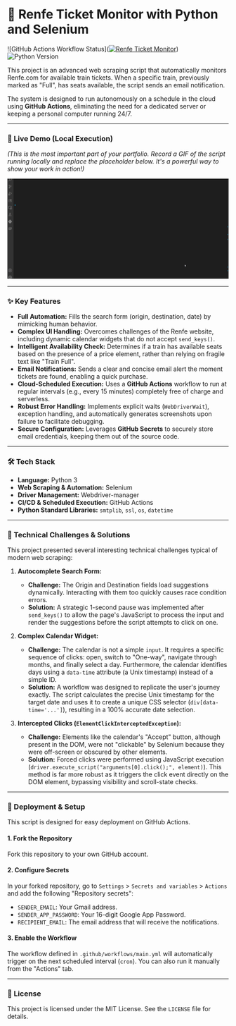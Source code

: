 # 🤖 Renfe Ticket Monitor with Python and Selenium

![GitHub Actions Workflow Status]([![Renfe Ticket Monitor](https://github.com/albertoines/renfe-ticket-monitor/actions/workflows/main.yml/badge.svg?branch=main)](https://github.com/albertoines/renfe-ticket-monitor/actions/workflows/main.yml))
![Python Version](https://img.shields.io/badge/Python-3.10%2B-blue?style=for-the-badge&logo=python)

This project is an advanced web scraping script that automatically monitors Renfe.com for available train tickets. When a specific train, previously marked as "Full", has seats available, the script sends an email notification.

The system is designed to run autonomously on a schedule in the cloud using **GitHub Actions**, eliminating the need for a dedicated server or keeping a personal computer running 24/7.

---

### 🎥 Live Demo (Local Execution)

*(This is the most important part of your portfolio. Record a GIF of the script running locally and replace the placeholder below. It's a powerful way to show your work in action!)*

![GIF demonstration of the script in action](https://raw.githubusercontent.com/albertoines/renfe-ticket-monitor/refs/heads/main/demo/Renfe_ticket_monitor_demo.gif)

---

### ✨ Key Features

*   **Full Automation:** Fills the search form (origin, destination, date) by mimicking human behavior.
*   **Complex UI Handling:** Overcomes challenges of the Renfe website, including dynamic calendar widgets that do not accept `send_keys()`.
*   **Intelligent Availability Check:** Determines if a train has available seats based on the presence of a price element, rather than relying on fragile text like "Train Full".
*   **Email Notifications:** Sends a clear and concise email alert the moment tickets are found, enabling a quick purchase.
*   **Cloud-Scheduled Execution:** Uses a **GitHub Actions** workflow to run at regular intervals (e.g., every 15 minutes) completely free of charge and serverless.
*   **Robust Error Handling:** Implements explicit waits (`WebDriverWait`), exception handling, and automatically generates screenshots upon failure to facilitate debugging.
*   **Secure Configuration:** Leverages **GitHub Secrets** to securely store email credentials, keeping them out of the source code.

---

### 🛠️ Tech Stack

*   **Language:** Python 3
*   **Web Scraping & Automation:** Selenium
*   **Driver Management:** Webdriver-manager
*   **CI/CD & Scheduled Execution:** GitHub Actions
*   **Python Standard Libraries:** `smtplib`, `ssl`, `os`, `datetime`

---

### 🧠 Technical Challenges & Solutions

This project presented several interesting technical challenges typical of modern web scraping:

1.  **Autocomplete Search Form:**
    *   **Challenge:** The Origin and Destination fields load suggestions dynamically. Interacting with them too quickly causes race condition errors.
    *   **Solution:** A strategic 1-second pause was implemented after `send_keys()` to allow the page's JavaScript to process the input and render the suggestions before the script attempts to click on one.

2.  **Complex Calendar Widget:**
    *   **Challenge:** The calendar is not a simple `input`. It requires a specific sequence of clicks: open, switch to "One-way", navigate through months, and finally select a day. Furthermore, the calendar identifies days using a `data-time` attribute (a Unix timestamp) instead of a simple ID.
    *   **Solution:** A workflow was designed to replicate the user's journey exactly. The script calculates the precise Unix timestamp for the target date and uses it to create a unique CSS selector (`div[data-time='...']`), resulting in a 100% accurate date selection.

3.  **Intercepted Clicks (`ElementClickInterceptedException`):**
    *   **Challenge:** Elements like the calendar's "Accept" button, although present in the DOM, were not "clickable" by Selenium because they were off-screen or obscured by other elements.
    *   **Solution:** Forced clicks were performed using JavaScript execution (`driver.execute_script("arguments[0].click();", element)`). This method is far more robust as it triggers the click event directly on the DOM element, bypassing visibility and scroll-state checks.

---

### 🚀 Deployment & Setup

This script is designed for easy deployment on GitHub Actions.

#### 1. Fork the Repository

Fork this repository to your own GitHub account.

#### 2. Configure Secrets

In your forked repository, go to `Settings` > `Secrets and variables` > `Actions` and add the following "Repository secrets":

*   `SENDER_EMAIL`: Your Gmail address.
*   `SENDER_APP_PASSWORD`: Your 16-digit Google App Password.
*   `RECIPIENT_EMAIL`: The email address that will receive the notifications.

#### 3. Enable the Workflow

The workflow defined in `.github/workflows/main.yml` will automatically trigger on the next scheduled interval (`cron`). You can also run it manually from the "Actions" tab.

---

### 📜 License

This project is licensed under the MIT License. See the `LICENSE` file for details.
